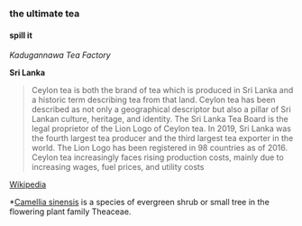 
### the ultimate tea
#### spill it
*Kadugannawa Tea Factory*

**Sri Lanka**

>Ceylon tea is both the brand of tea which is produced in Sri Lanka and a historic term describing tea from that land. Ceylon tea has been described as not only a geographical descriptor but also a pillar of Sri Lankan culture, heritage, and identity. The Sri Lanka Tea Board is the legal proprietor of the Lion Logo of Ceylon tea. In 2019, Sri Lanka was the fourth largest tea producer and the third largest tea exporter in the world. The Lion Logo has been registered in 98 countries as of 2016. Ceylon tea increasingly faces rising production costs, mainly due to increasing wages, fuel prices, and utility costs

[Wikipedia](https://en.wikipedia.org/wiki/Tea_production_in_Sri_Lanka)

*[Camellia sinensis](https://en.wikipedia.org/wiki/Camellia_sinensis) is a species of evergreen shrub or small tree in the flowering plant family Theaceae. 